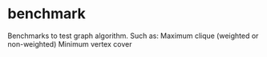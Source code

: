 benchmark
=========

Benchmarks to test graph algorithm. Such as:
Maximum clique (weighted or non-weighted)
Minimum vertex cover

